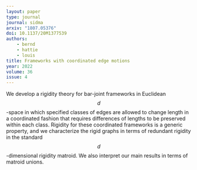```yaml
---
layout: paper
type: journal
journal: sidma
arxiv: "1807.05376"
doi: 10.1137/20M1377539
authors:
    - bernd
    - hattie
    - louis
title: Frameworks with coordinated edge motions
year: 2022
volume: 36
issue: 4 
---
```


We develop a rigidity theory for bar-joint frameworks in Euclidean $$d$$-space in which specified classes of edges are allowed to change length in a coordinated fashion that requires differences of lengths to be preserved within each class. Rigidity for these coordinated frameworks is a generic property, and we characterize the rigid graphs in terms of redundant rigidity in the standard $$d$$-dimensional rigidity matroid. We also interpret our main results in terms of matroid unions.
